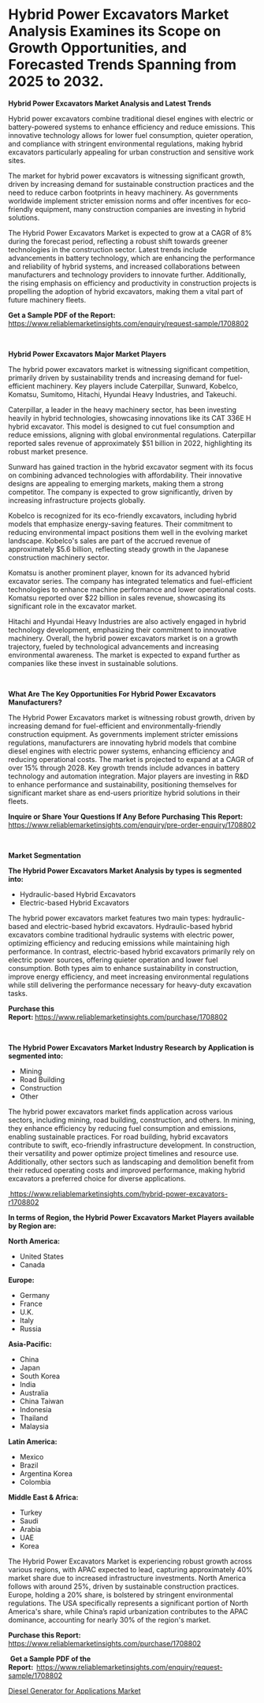 <p><h1>Hybrid Power Excavators Market Analysis Examines its Scope on Growth Opportunities, and Forecasted Trends Spanning from 2025 to 2032.</h1></p><p><strong>Hybrid Power Excavators Market Analysis and Latest Trends</strong></p>
<p><p>Hybrid power excavators combine traditional diesel engines with electric or battery-powered systems to enhance efficiency and reduce emissions. This innovative technology allows for lower fuel consumption, quieter operation, and compliance with stringent environmental regulations, making hybrid excavators particularly appealing for urban construction and sensitive work sites.</p><p>The market for hybrid power excavators is witnessing significant growth, driven by increasing demand for sustainable construction practices and the need to reduce carbon footprints in heavy machinery. As governments worldwide implement stricter emission norms and offer incentives for eco-friendly equipment, many construction companies are investing in hybrid solutions.</p><p>The Hybrid Power Excavators Market is expected to grow at a CAGR of 8% during the forecast period, reflecting a robust shift towards greener technologies in the construction sector. Latest trends include advancements in battery technology, which are enhancing the performance and reliability of hybrid systems, and increased collaborations between manufacturers and technology providers to innovate further. Additionally, the rising emphasis on efficiency and productivity in construction projects is propelling the adoption of hybrid excavators, making them a vital part of future machinery fleets.</p></p>
<p><strong>Get a Sample PDF of the Report:&nbsp;</strong> <a href="https://www.reliablemarketinsights.com/enquiry/request-sample/1708802?utm_campaign=3579&utm_medium=2&utm_source=Github&utm_content=ia&utm_term=27032025&utm_id=hybrid-power-excavators">https://www.reliablemarketinsights.com/enquiry/request-sample/1708802</a></p>
<p>&nbsp;</p>
<p><strong>Hybrid Power Excavators Major Market Players</strong></p>
<p><p>The hybrid power excavators market is witnessing significant competition, primarily driven by sustainability trends and increasing demand for fuel-efficient machinery. Key players include Caterpillar, Sunward, Kobelco, Komatsu, Sumitomo, Hitachi, Hyundai Heavy Industries, and Takeuchi.</p><p>Caterpillar, a leader in the heavy machinery sector, has been investing heavily in hybrid technologies, showcasing innovations like its CAT 336E H hybrid excavator. This model is designed to cut fuel consumption and reduce emissions, aligning with global environmental regulations. Caterpillar reported sales revenue of approximately $51 billion in 2022, highlighting its robust market presence.</p><p>Sunward has gained traction in the hybrid excavator segment with its focus on combining advanced technologies with affordability. Their innovative designs are appealing to emerging markets, making them a strong competitor. The company is expected to grow significantly, driven by increasing infrastructure projects globally.</p><p>Kobelco is recognized for its eco-friendly excavators, including hybrid models that emphasize energy-saving features. Their commitment to reducing environmental impact positions them well in the evolving market landscape. Kobelco's sales are part of the accrued revenue of approximately $5.6 billion, reflecting steady growth in the Japanese construction machinery sector.</p><p>Komatsu is another prominent player, known for its advanced hybrid excavator series. The company has integrated telematics and fuel-efficient technologies to enhance machine performance and lower operational costs. Komatsu reported over $22 billion in sales revenue, showcasing its significant role in the excavator market.</p><p>Hitachi and Hyundai Heavy Industries are also actively engaged in hybrid technology development, emphasizing their commitment to innovative machinery. Overall, the hybrid power excavators market is on a growth trajectory, fueled by technological advancements and increasing environmental awareness. The market is expected to expand further as companies like these invest in sustainable solutions.</p></p>
<p>&nbsp;</p>
<p><strong>What Are The Key Opportunities For Hybrid Power Excavators Manufacturers?</strong></p>
<p><p>The Hybrid Power Excavators market is witnessing robust growth, driven by increasing demand for fuel-efficient and environmentally-friendly construction equipment. As governments implement stricter emissions regulations, manufacturers are innovating hybrid models that combine diesel engines with electric power systems, enhancing efficiency and reducing operational costs. The market is projected to expand at a CAGR of over 15% through 2028. Key growth trends include advances in battery technology and automation integration. Major players are investing in R&D to enhance performance and sustainability, positioning themselves for significant market share as end-users prioritize hybrid solutions in their fleets.</p></p>
<p><strong>Inquire or Share Your Questions If Any Before Purchasing This Report:</strong> <a href="https://www.reliablemarketinsights.com/enquiry/pre-order-enquiry/1708802?utm_campaign=3579&utm_medium=2&utm_source=Github&utm_content=ia&utm_term=27032025&utm_id=hybrid-power-excavators">https://www.reliablemarketinsights.com/enquiry/pre-order-enquiry/1708802</a></p>
<p>&nbsp;</p>
<p><strong>Market Segmentation</strong></p>
<p><strong>The Hybrid Power Excavators Market Analysis by types is segmented into:</strong></p>
<p><ul><li>Hydraulic-based Hybrid Excavators</li><li>Electric-based Hybrid Excavators</li></ul></p>
<p><p>The hybrid power excavators market features two main types: hydraulic-based and electric-based hybrid excavators. Hydraulic-based hybrid excavators combine traditional hydraulic systems with electric power, optimizing efficiency and reducing emissions while maintaining high performance. In contrast, electric-based hybrid excavators primarily rely on electric power sources, offering quieter operation and lower fuel consumption. Both types aim to enhance sustainability in construction, improve energy efficiency, and meet increasing environmental regulations while still delivering the performance necessary for heavy-duty excavation tasks.</p></p>
<p><strong>Purchase this Report:&nbsp;</strong><a href="https://www.reliablemarketinsights.com/purchase/1708802?utm_campaign=3579&utm_medium=2&utm_source=Github&utm_content=ia&utm_term=27032025&utm_id=hybrid-power-excavators">https://www.reliablemarketinsights.com/purchase/1708802</a></p>
<p>&nbsp;</p>
<p><strong>The Hybrid Power Excavators Market Industry Research by Application is segmented into:</strong></p>
<p><ul><li>Mining</li><li>Road Building</li><li>Construction</li><li>Other</li></ul></p>
<p><p>The hybrid power excavators market finds application across various sectors, including mining, road building, construction, and others. In mining, they enhance efficiency by reducing fuel consumption and emissions, enabling sustainable practices. For road building, hybrid excavators contribute to swift, eco-friendly infrastructure development. In construction, their versatility and power optimize project timelines and resource use. Additionally, other sectors such as landscaping and demolition benefit from their reduced operating costs and improved performance, making hybrid excavators a preferred choice for diverse applications.</p></p>
<p><a href="https://www.reliablemarketinsights.com/hybrid-power-excavators-r1708802?utm_campaign=3579&utm_medium=2&utm_source=Github&utm_content=ia&utm_term=27032025&utm_id=hybrid-power-excavators">&nbsp;https://www.reliablemarketinsights.com/hybrid-power-excavators-r1708802</a></p>
<p><strong>In terms of Region, the Hybrid Power Excavators Market Players available by Region are:</strong></p>
<p>
    <p> <strong> North America: </strong>
        <ul>
            <li>United States</li>
            <li>Canada</li>
        </ul>
        </p> 
    <p> <strong> Europe: </strong>
        <ul>
            <li>Germany</li>
            <li>France</li>
            <li>U.K.</li>
            <li>Italy</li>
            <li>Russia</li>
        </ul>
        </p> 
    <p> <strong> Asia-Pacific: </strong>
        <ul>
            <li>China</li>
            <li>Japan</li>
            <li>South Korea</li>
            <li>India</li>
            <li>Australia</li>
            <li>China Taiwan</li>
            <li>Indonesia</li>
            <li>Thailand</li>
            <li>Malaysia</li>
        </ul>
        </p> 
    <p> <strong> Latin America: </strong>
        <ul>
            <li>Mexico</li>
            <li>Brazil</li>
            <li>Argentina Korea</li>
            <li>Colombia</li>
        </ul>
        </p> 
    <p> <strong> Middle East & Africa: </strong>
        <ul>
            <li>Turkey</li>
            <li>Saudi</li>
            <li>Arabia</li>
            <li>UAE</li>
            <li>Korea</li>
        </ul>
    </p>
    </p>
<p><p>The Hybrid Power Excavators Market is experiencing robust growth across various regions, with APAC expected to lead, capturing approximately 40% market share due to increased infrastructure investments. North America follows with around 25%, driven by sustainable construction practices. Europe, holding a 20% share, is bolstered by stringent environmental regulations. The USA specifically represents a significant portion of North America's share, while China’s rapid urbanization contributes to the APAC dominance, accounting for nearly 30% of the region's market.</p></p>
<p><strong>Purchase this Report: </strong><a href="https://www.reliablemarketinsights.com/purchase/1708802?utm_campaign=3579&utm_medium=2&utm_source=Github&utm_content=ia&utm_term=27032025&utm_id=hybrid-power-excavators">https://www.reliablemarketinsights.com/purchase/1708802</a></p>
<p>&nbsp;<strong>Get a Sample PDF of the Report:&nbsp;&nbsp;</strong><a href="https://www.reliablemarketinsights.com/enquiry/request-sample/1708802?utm_campaign=3579&utm_medium=2&utm_source=Github&utm_content=ia&utm_term=27032025&utm_id=hybrid-power-excavators">https://www.reliablemarketinsights.com/enquiry/request-sample/1708802</a></p>
<p><strong></strong></p>
<p><p><a href="https://github.com/giulyankela/Market-Research-Report-List-1/blob/main/diesel-generator-for-applications-market.md?utm_campaign=3579&utm_medium=2&utm_source=Github&utm_content=ia&utm_term=27032025&utm_id=hybrid-power-excavators">Diesel Generator for Applications Market</a></p></p>